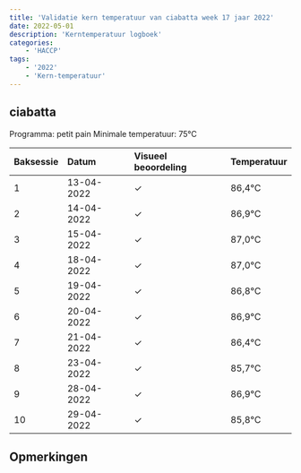 ```yaml
---
title: 'Validatie kern temperatuur van ciabatta week 17 jaar 2022'
date: 2022-05-01
description: 'Kerntemperatuur logboek'
categories:
    - 'HACCP'
tags:
    - '2022'
    - 'Kern-temperatuur'
---
```


## ciabatta

Programma: petit pain
Minimale temperatuur: 75°C

| Baksessie | Datum | Visueel beoordeling | Temperatuur |
|:---|:---|:---|:---|
| 1 | 13-04-2022 | &check; | 86,4°C |
| 2 | 14-04-2022 | &check; | 86,9°C |
| 3 | 15-04-2022 | &check; | 87,0°C |
| 4 | 18-04-2022 | &check; | 87,0°C |
| 5 | 19-04-2022 | &check; | 86,8°C |
| 6 | 20-04-2022 | &check; | 86,9°C |
| 7 | 21-04-2022 | &check; | 86,4°C |
| 8 | 23-04-2022 | &check; | 85,7°C |
| 9 | 28-04-2022 | &check; | 86,9°C |
| 10 | 29-04-2022 | &check; | 85,8°C |

## Opmerkingen


